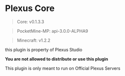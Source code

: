 # Plexus Core

> Core: v0.1.3.3

> PocketMine-MP: api-3.0.0-ALPHA9

> Minecraft: v1.2.2

this plugin is property of Plexus Studio

**You are not allowed to distribute or use this plugin** 

This plugin is only meant to run on Official Plexus Servers
